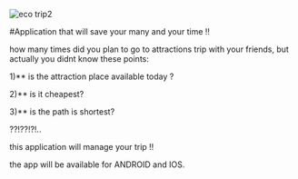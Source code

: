   
   ![eco trip2](https://cloud.githubusercontent.com/assets/17565537/20260592/0da9bbf6-aa63-11e6-9a3e-fbfc8d821501.png)



#Application that will save your many and your time !!

how many times did you plan to go to attractions trip with your friends, but actually you didnt know these points:

1)** is the attraction place available today ?

2)**  is it cheapest?

3)** is the path is shortest?

??!??!?!..

this application will manage your trip !! 

the app will be available for ANDROID and IOS.
